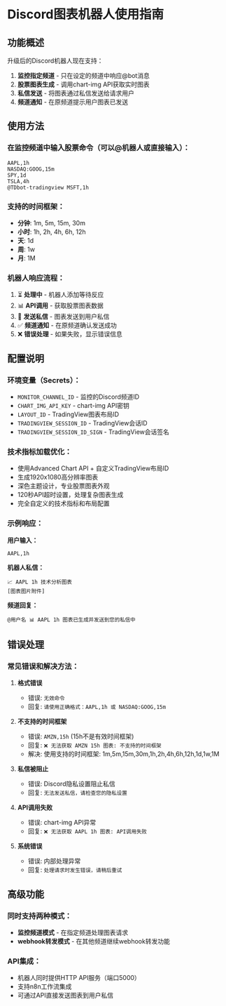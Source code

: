 # Discord图表机器人使用指南

## 功能概述

升级后的Discord机器人现在支持：
1. **监控指定频道** - 只在设定的频道中响应@bot消息
2. **股票图表生成** - 调用chart-img API获取实时图表
3. **私信发送** - 将图表通过私信发送给请求用户
4. **频道通知** - 在原频道提示用户图表已发送

## 使用方法

### 在监控频道中输入股票命令（可以@机器人或直接输入）：

```
AAPL,1h
NASDAQ:GOOG,15m  
SPY,1d
TSLA,4h
@TDbot-tradingview MSFT,1h
```

### 支持的时间框架：
- **分钟**: 1m, 5m, 15m, 30m
- **小时**: 1h, 2h, 4h, 6h, 12h  
- **天**: 1d
- **周**: 1w
- **月**: 1M

### 机器人响应流程：

1. ⏳ **处理中** - 机器人添加等待反应
2. 📊 **API调用** - 获取股票图表数据
3. 💌 **发送私信** - 图表发送到用户私信
4. ✅ **频道通知** - 在原频道确认发送成功
5. ❌ **错误处理** - 如果失败，显示错误信息

## 配置说明

### 环境变量（Secrets）：
- `MONITOR_CHANNEL_ID` - 监控的Discord频道ID
- `CHART_IMG_API_KEY` - chart-img API密钥
- `LAYOUT_ID` - TradingView图表布局ID
- `TRADINGVIEW_SESSION_ID` - TradingView会话ID
- `TRADINGVIEW_SESSION_ID_SIGN` - TradingView会话签名

### 技术指标加载优化：
- 使用Advanced Chart API + 自定义TradingView布局ID
- 生成1920x1080高分辨率图表
- 深色主题设计，专业股票图表外观
- 120秒API超时设置，处理复杂图表生成
- 完全自定义的技术指标和布局配置

### 示例响应：

**用户输入：**
```
AAPL,1h
```

**机器人私信：**
```
📈 AAPL 1h 技术分析图表
[图表图片附件]
```

**频道回复：**
```
@用户名 📊 AAPL 1h 图表已生成并发送到您的私信中
```

## 错误处理

### 常见错误和解决方法：

1. **格式错误**
   - 错误: `无效命令`
   - 回复: `请使用正确格式：AAPL,1h 或 NASDAQ:GOOG,15m`

2. **不支持的时间框架**
   - 错误: `AMZN,15h` (15h不是有效时间框架)
   - 回复: `❌ 无法获取 AMZN 15h 图表: 不支持的时间框架`
   - 解决: 使用支持的时间框架: 1m,5m,15m,30m,1h,2h,4h,6h,12h,1d,1w,1M

2. **私信被阻止**
   - 错误: Discord隐私设置阻止私信
   - 回复: `无法发送私信，请检查您的隐私设置`

3. **API调用失败**
   - 错误: chart-img API异常
   - 回复: `❌ 无法获取 AAPL 1h 图表: API调用失败`

4. **系统错误**
   - 错误: 内部处理异常
   - 回复: `处理请求时发生错误，请稍后重试`

## 高级功能

### 同时支持两种模式：
- **监控频道模式** - 在指定频道处理图表请求
- **webhook转发模式** - 在其他频道继续webhook转发功能

### API集成：
- 机器人同时提供HTTP API服务（端口5000）
- 支持n8n工作流集成
- 可通过API直接发送图表到用户私信